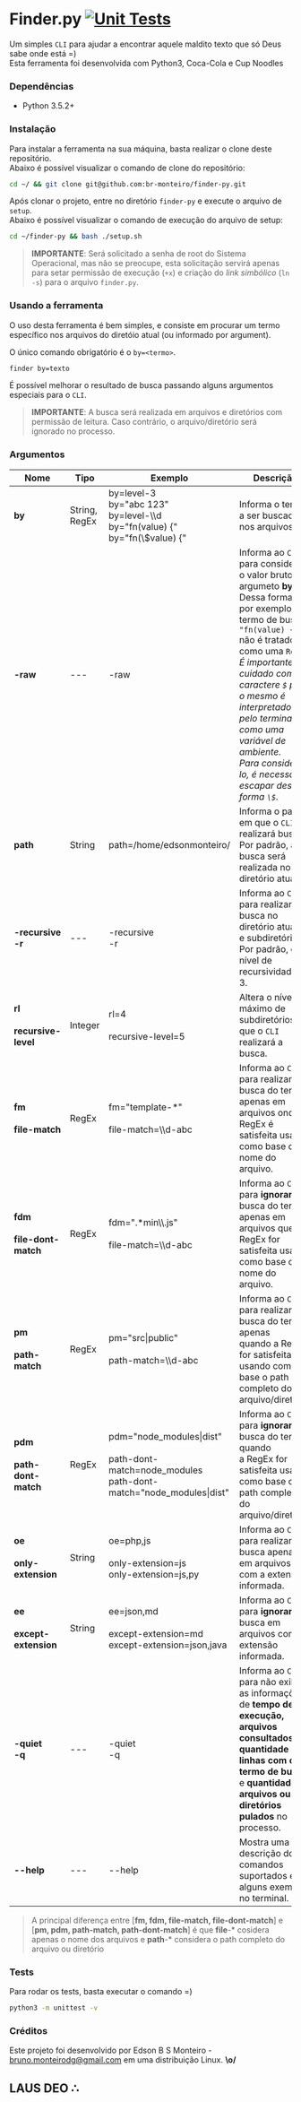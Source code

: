# Finder.py [![Unit Tests](https://github.com/br-monteiro/finder-py/actions/workflows/test.yml/badge.svg?branch=master)](https://github.com/br-monteiro/finder-py/actions/workflows/test.yml)
Um simples `CLI` para ajudar a encontrar aquele maldito texto que só Deus sabe onde está =)<br>
Esta ferramenta foi desenvolvida com Python3, Coca-Cola e Cup Noodles

### Dependências
- Python 3.5.2+

### Instalação
Para instalar a ferramenta na sua máquina, basta realizar o clone deste repositório.<br>
Abaixo é possível visualizar o comando de clone do repositório:

```bash
cd ~/ && git clone git@github.com:br-monteiro/finder-py.git
```

Após clonar o projeto, entre no diretório `finder-py` e execute o arquivo de `setup`.<br>
Abaixo é possível visualizar o comando de execução do arquivo de setup:

```bash
cd ~/finder-py && bash ./setup.sh
```

>__IMPORTANTE__: Será solicitado a senha de root do Sistema Operacional, mas não se preocupe, esta solicitação servirá apenas para setar permissão de execução (`+x`) e criação do _link simbólico_ (`ln -s`) para o arquivo `finder.py`.

### Usando a ferramenta
O uso desta ferramenta é bem simples, e consiste em procurar um termo específico nos arquivos do diretóio atual (ou informado por argument).

O único comando obrigatório é o `by=<termo>`.
```bash
finder by=texto
```

É possível melhorar o resultado de busca passando alguns argumentos especiais para o `CLI`.

>__IMPORTANTE__: A busca será realizada em arquivos e diretórios com permissão de leitura. Caso contrário, o arquivo/diretório será ignorado no processo.

### Argumentos

| Nome             | Tipo          | Exemplo                                                              | Descrição                                                                                                                                                                                                    |
|------------------|---------------|----------------------------------------------------------------------|--------------------------------------------------------------------------------------------------------------------------------------------------------------------------------------------------------------|
| **by**               | String, RegEx | by=level-3<br>by="abc 123"<br>by=level-\\\d<br>by="fn(value) {"<br>by="fn(\\$value) {"                           | Informa o termo a ser buscado nos arquivos.                                                                                                                                                                   |
| **-raw**     | ---           | -raw                                                         | Informa ao `CLI` para considerar o valor bruto do argumeto **by**.<br>Dessa forma, por exemplo, o termo de busca `"fn(value) {"` não é tratado como uma `RegEx`.<br>_É importante ter cuidado com o caractere `$` pois o mesmo é interpretado pelo terminal como uma variável de ambiente.<br>Para considerá-lo, é necessário escapar desta forma `\$`._ |
| **path**             | String        | path=/home/edsonmonteiro/                                            | Informa o path em que o `CLI` realizará busca.<br>Por padrão, a busca será realizada no diretório atual.                                                                                                       |
| **-recursive**<br>**-r** | ---           | -recursive<br>-r                                                     | Informa ao `CLI` para realizar a busca no diretório atual<br>e subdiretórios.<br>Por padrão, o nível de recursividade é 3.                                                                                              |
| **rl**<br><br>**recursive-level**  | Integer       | rl=4<br><br>recursive-level=5                                                    | Altera o nível máximo de subdiretórios em que o `CLI` realizará a busca.                                                                                                                                    |
| **fm**<br><br>**file-match**       | RegEx         | fm="template-*"<br><br>file-match=\\\d-abc                                                   | Informa ao `CLI` para realizar a busca do termo<br>apenas em arquivos onde a RegEx é satisfeita usando como base o nome do arquivo.                                                                                                               |
| **fdm**<br><br>**file-dont-match**  | RegEx         | fdm=".*min\\\\.js"<br><br>file-match=\\\d-abc                                                   | Informa ao `CLI` para **ignorar** a busca do termo<br>apenas em arquivos que a RegEx for satisfeita usando como base o nome do arquivo.                                                                                                            |
| **pm**<br><br>**path-match**       | RegEx         | pm="src\|public"<br><br>path-match=\\\d-abc                                                   | Informa ao `CLI` para realizar a busca do termo apenas<br>quando a RegEx for satisfeita usando como base o path completo do arquivo/diretório.                                                                                                                       |
| **pdm**<br><br>**path-dont-match**  | RegEx         | pdm="node_modules\|dist"<br><br>path-dont-match=node_modules<br>path-dont-match="node_modules\|dist" | Informa ao `CLI` para **ignorar** a busca do termo quando<br>a RegEx for satisfeita usando como base o path completo do arquivo/diretório.                                                                                                                                |
| **oe**<br><br>**only-extension**   | String        | oe=php,js<br><br>only-extension=js<br>only-extension=js,py                            | Informa ao `CLI` para realizar a busca apenas em arquivos<br>com a extensão informada.                                                                                                                          |
| **ee**<br><br>**except-extension** | String        | ee=json,md<br><br>except-extension=md<br>except-extension=json,java                    | Informa ao `CLI` para **ignorar** a busca em arquivos com a<br>extensão informada.                                                                                                                                  |
| **-quiet**<br>**-q**     | ---           | -quiet<br>-q                                                         | Informa ao `CLI` para não exibir as informações de **tempo de execução, arquivos consultados, quantidade de linhas com o termo de busca** e **quantidade de arquivos ou diretórios pulados** no processo. |
| **--help**     | ---           | --help                                                         | Mostra uma descrição dos comandos suportados e alguns exemplos no terminal. |

> A principal diferença entre [**fm, fdm, file-match, file-dont-match**] e [**pm, pdm, path-match, path-dont-match**] é que
> **file**-* cosidera apenas o nome dos arquivos e **path**-* considera o path completo do arquivo ou diretório

### Tests
Para rodar os tests, basta executar o comando =)

```bash
python3 -m unittest -v
```

### Créditos
Este projeto foi desenvolvido por Edson B S Monteiro - <bruno.monteirodg@gmail.com> em uma distribuição Linux. __\o/__

## LAUS DEO ∴
